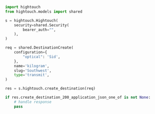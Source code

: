 <!-- Start SDK Example Usage -->


```python
import hightouch
from hightouch.models import shared

s = hightouch.Hightouch(
    security=shared.Security(
        bearer_auth="",
    ),
)

req = shared.DestinationCreate(
    configuration={
        "optical": 'Sid',
    },
    name='kilogram',
    slug='Southwest',
    type='transmit',
)

res = s.hightouch.create_destination(req)

if res.create_destination_200_application_json_one_of is not None:
    # handle response
    pass
```
<!-- End SDK Example Usage -->